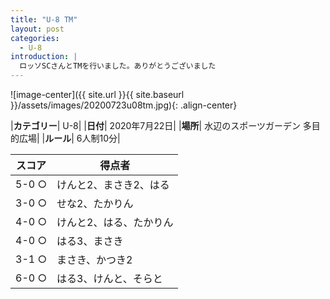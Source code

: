 ```yaml
---
title: "U-8 TM"
layout: post
categories:
  - U-8
introduction: |
  ロッソSCさんとTMを行いました。ありがとうございました  
---
```


![image-center]({{ site.url }}{{ site.baseurl }}/assets/images/20200723u08tm.jpg){: .align-center}


|**カテゴリー**| U-8|
|**日付**| 2020年7月22日|
|**場所**| 水辺のスポーツガーデン 多目的広場|
|**ルール**| 6人制10分|

|スコア|得点者|
|---|----|
|5-0 ○|けんと2、まさき2、はる|
|3-0 ○|せな2、たかりん|
|4-0 ○|けんと2、はる、たかりん|
|4-0 ○|はる3、まさき|
|3-1 ○|まさき、かつき2|
|6-0 ○|はる3、けんと、そらと|
